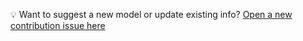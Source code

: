 💡 Want to suggest a new model or update existing info? [Open a new contribution issue here](https://github.com/moralesk/greenScore_extension/issues/new?template=add_model.yml)